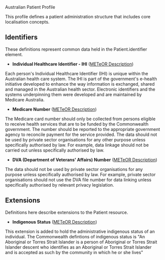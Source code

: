 Australian Patient Profile

This profile defines a patient administration structure that includes core localisation concepts.

## Identifiers
These definitions represent common data held in the Patient.identifier element.

* __Individual Healthcare Identifier - IHI__ ([METeOR Description](http://meteor.aihw.gov.au/content/index.phtml/itemId/432495))

Each person's Individual Healthcare Identifier (IHI) is unique within the Australian health care system. The 
IHI is part of the government's e-health initiative developed to enhance the way information is exchanged, shared
and managed in the Australian health sector. Electronic identifiers and the systems underpinning them were
developed and are maintained by Medicare Australia.

* __Medicare Number__ ([METeOR Description](http://meteor.aihw.gov.au/content/index.phtml/itemId/270101))

The Medicare card number should only be collected from persons eligible to receive health services that are
to be funded by the Commonwealth government. The number should be reported to the appropriate government 
agency to reconcile payment for the service provided. The data should not be used by private sector 
organisations for any other purpose unless specifically authorised by law. For example, data linkage 
should not be carried out unless specifically authorised by law.

* __DVA (Department of Veterans' Affairs) Number__ ([METeOR Description](http://meteor.aihw.gov.au/content/index.phtml/itemId/339127))

The data should not be used by private sector organisations for any purpose unless specifically authorised by law. For example, 
private sector organisations should not use the DVA file number for data linking unless specifically authorised by relevant 
privacy legislation.

## Extensions
Definitions here describe extensions to the Patient resource.

* __Indigenous Status__  ([METeOR Description](http://meteor.aihw.gov.au/content/index.phtml/itemId/602543))

This extension is added to hold the administrative indigenous status of an individual. The Commonwealth defintions
of indigenous status is "An Aboriginal or Torres Strait Islander is a person of Aboriginal or Torres Strait Islander 
descent who identifies as an Aboriginal or Torres Strait Islander and is accepted as such by the community in which
he or she lives"